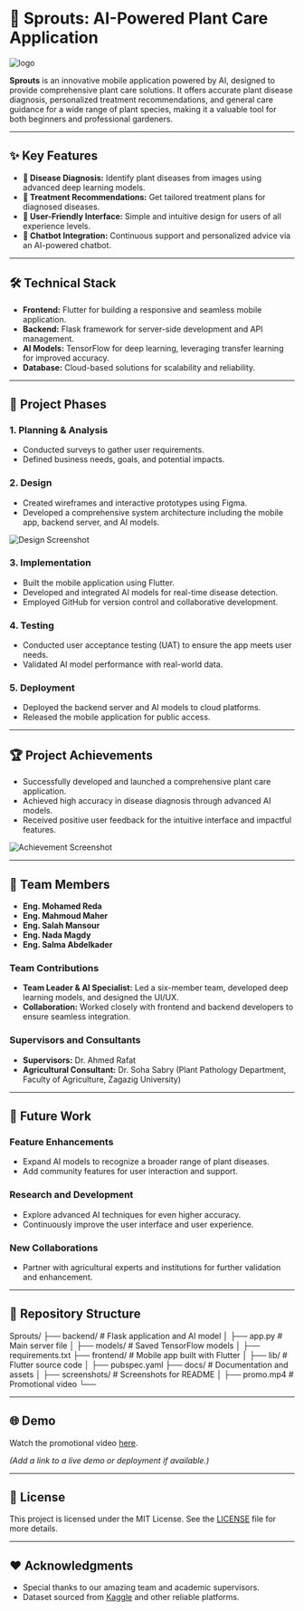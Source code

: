 # 🌱 Sprouts: AI-Powered Plant Care Application
![logo](https://github.com/user-attachments/assets/5dca1f34-154f-4a52-9ae7-c9381957dc20)

**Sprouts** is an innovative mobile application powered by AI, designed to provide comprehensive plant care solutions. It offers accurate plant disease diagnosis, personalized treatment recommendations, and general care guidance for a wide range of plant species, making it a valuable tool for both beginners and professional gardeners.

---

## ✨ Key Features
- **🌿 Disease Diagnosis:** Identify plant diseases from images using advanced deep learning models.
- **💊 Treatment Recommendations:** Get tailored treatment plans for diagnosed diseases.
- **📱 User-Friendly Interface:** Simple and intuitive design for users of all experience levels.
- **🤖 Chatbot Integration:** Continuous support and personalized advice via an AI-powered chatbot.

---

## 🛠️ Technical Stack
- **Frontend:** Flutter for building a responsive and seamless mobile application.
- **Backend:** Flask framework for server-side development and API management.
- **AI Models:** TensorFlow for deep learning, leveraging transfer learning for improved accuracy.
- **Database:** Cloud-based solutions for scalability and reliability.

---

## 🚀 Project Phases
### **1. Planning & Analysis**
- Conducted surveys to gather user requirements.
- Defined business needs, goals, and potential impacts.

### **2. Design**
- Created wireframes and interactive prototypes using Figma.
- Developed a comprehensive system architecture including the mobile app, backend server, and AI models.

![Design Screenshot](https://github.com/user-attachments/assets/2f6f4755-240e-42a0-8235-37cbaf38a4a2)

### **3. Implementation**
- Built the mobile application using Flutter.
- Developed and integrated AI models for real-time disease detection.
- Employed GitHub for version control and collaborative development.

### **4. Testing**
- Conducted user acceptance testing (UAT) to ensure the app meets user needs.
- Validated AI model performance with real-world data.

### **5. Deployment**
- Deployed the backend server and AI models to cloud platforms.
- Released the mobile application for public access.

---

## 🏆 Project Achievements
- Successfully developed and launched a comprehensive plant care application.
- Achieved high accuracy in disease diagnosis through advanced AI models.
- Received positive user feedback for the intuitive interface and impactful features.

![Achievement Screenshot](https://github.com/user-attachments/assets/232ac447-d058-4ee3-8313-c171d52bb607)

---

## 👥 Team Members
- **Eng. Mohamed Reda**  
- **Eng. Mahmoud Maher**  
- **Eng. Salah Mansour**  
- **Eng. Nada Magdy**  
- **Eng. Salma Abdelkader**

### **Team Contributions**
- **Team Leader & AI Specialist:** Led a six-member team, developed deep learning models, and designed the UI/UX.
- **Collaboration:** Worked closely with frontend and backend developers to ensure seamless integration.

### **Supervisors and Consultants**
- **Supervisors:** Dr. Ahmed Rafat
- **Agricultural Consultant:** Dr. Soha Sabry (Plant Pathology Department, Faculty of Agriculture, Zagazig University)

---

## 🔮 Future Work
### **Feature Enhancements**
- Expand AI models to recognize a broader range of plant diseases.
- Add community features for user interaction and support.

### **Research and Development**
- Explore advanced AI techniques for even higher accuracy.
- Continuously improve the user interface and user experience.

### **New Collaborations**
- Partner with agricultural experts and institutions for further validation and enhancement.

---

## 📂 Repository Structure
Sprouts/ 
├── backend/ # Flask application and AI model │ 
├── app.py # Main server file │ 
├── models/ # Saved TensorFlow models │ 
├── requirements.txt 
├── frontend/ # Mobile app built with Flutter │ 
├── lib/ # Flutter source code │ 
├── pubspec.yaml 
├── docs/ # Documentation and assets │ 
├── screenshots/ # Screenshots for README │ 
├── promo.mp4 # Promotional video └── 




---

## 🌐 Demo
Watch the promotional video [here](https://github.com/user-attachments/assets/promo.mp4).

*(Add a link to a live demo or deployment if available.)*

---

## 📜 License
This project is licensed under the MIT License. See the [LICENSE](LICENSE) file for more details.

---

## ❤️ Acknowledgments
- Special thanks to our amazing team and academic supervisors.
- Dataset sourced from [Kaggle](https://www.kaggle.com) and other reliable platforms.



